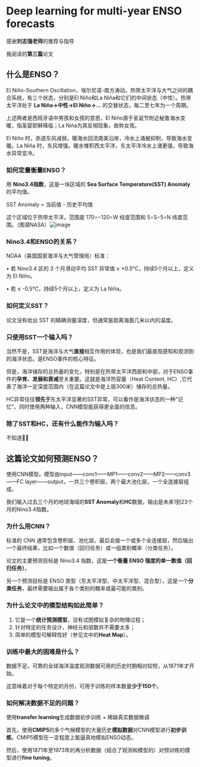 # Deep learning for multi-year ENSO forecasts

感谢**刘志强老师**的推荐与指导

我阅读的**第三篇**论文

## 什么是ENSO？

El Niño-Southern Oscillation，埃尔尼诺-南方涛动。热带太平洋与大气之间的耦合系统，有三个状态，分别是El Niño和La Niña和它们的中间状态（中性）。热带太平洋处于 **La Niña->中性->El Niño->...** 的交替状态，每二至七年为一个周期。

上述两者是西班牙语中男孩和女孩的意思，El Niño源于圣诞节附近秘鲁海水变暖，指圣婴耶稣降临；La Niña为其反相现象，故称女孩。

El Niño 时，赤道东风减弱，暖海水回流南美沿岸，冷水上涌被抑制，导致海水变暖。La Niña 时，东风增强，暖水堆积西太平洋，东太平洋冷水上涌更强，导致海水异常变冷。

### 如何定量衡量ENSO？

用 **Nino3.4指数**，这是一块区域的 **Sea Surface Temperature(SST) Anomaly** 的平均值。

SST Anomaly = 当前值 - 历史平均值

这个区域位于热带太平洋，范围是 170∘−120∘W 经度范围和 5∘S−5∘N 纬度范围。（图源NASA）![image](https://github.com/user-attachments/assets/962d45b3-8754-42c4-9040-13c904b06b17)


### Nino3.4和ENSO的关系？

NOAA（美国国家海洋与大气管理局）标准：
	
 •	若 Nino3.4 区的 3 个月滑动平均 SST 异常值 ≥ +0.5°C，持续5个月以上，定义为 El Niño。

 •	若 ≤ -0.5°C，持续5个月以上，定义为 La Niña。

### 如何定义SST？

论文没有给出 SST 的精确测量深度，但通常是距离海面几米以内的温度。

### 只使用SST一个输入吗？

当然不是，SST是海洋与大气**直接**相互作用的体现，也是我们最直观感知和观测到的海洋状态。是ENSO事件的核心特征。

但是，海洋储存的总热量的变化，特别是在热带太平洋西部和中部，对于ENSO事件的**孕育、发展和衰减**至关重要。这就是海洋热容量（Heat Content, HC）,它代表了海洋一定深度范围内（在这篇论文中是上层300米）储存的总热量。

HC异常往往**领先于**东太平洋显著的SST异常，可以看作是海洋状态的一种“记忆”。同时使用两种输入，CNN模型能获得更全面的信息。

### 除了SST和HC，还有什么能作为输入吗？

不知道🤷‍♀️

## 这篇论文如何预测ENSO？

使用CNN模型。模型由input——conv1——MP1——conv2——MP2——conv3——FC layer——output，一共三个卷积层，两个最大池化层，一个全连接层组成。

我们输入过去三个月的地球海域的**SST Anomaly**和**HC**数据，输出是未来1到23个月的Nino3.4指数。

### 为什么用CNN？

标准的 CNN 通常包含卷积层、池化层，最后会接一个或多个全连接层，然后输出一个最终结果，比如一个数值（回归任务）或一组类别概率（分类任务）。

论文的主要预测目标是 Nino3.4 指数，这是**一个衡量 ENSO 强度的单一数值（回归任务）**。

另一个预测目标是 ENSO 类型（东太平洋型、中太平洋型、混合型），这是一个**分类任务**，最终需要输出属于各个类别的概率或最可能的类别。

### 为什么论文中的模型结构如此简单？

1. 它是一个**统计预测模型**，没有试图模拟复杂的物理过程；
2. 针对特定的任务设计，神经元和层数并不需要太多；
3. 简单的模型可解释性好（参见文中的**Heat Map**）。

### 训练中最大的困难是什么？

数据不足。可靠的全球海洋温度观测数据可用的历史时期相对较短，从1871年才开始。

这意味着对于每个特定的月份，可用于训练的样本数量**少于150个**。

### 如何解决数据不足的问题？

使用**transfer learning**生成数据初步训练 + 稀缺真实数据微调

首先，使用**CMIP5**的多个气候模型的大量历史**模拟数据**对CNN模型进行**初步训练**。CMIP5模型在一定程度上能逼真地模拟ENSO动态。

然后，使用1871年至1973年的再分析数据（结合了观测和模型的）对预训练的模型进行**fine tuning**。
